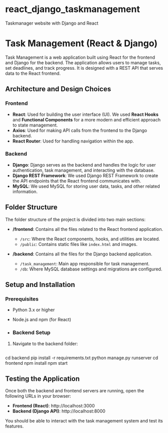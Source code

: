 # react_django_taskmanagement
Taskmanager website with Django and React

# Task Management (React & Django)
Task Management is a web application built using React for the frontend and Django for the backend. The application allows users to manage tasks, set deadlines, and track progress. It is designed with a REST API that serves data to the React frontend.

## Architecture and Design Choices
### Frontend
- **React**: Used for building the user interface (UI). We used **React Hooks** and **Functional Components** for a more modern and efficient approach to state management.
- **Axios**: Used for making API calls from the frontend to the Django backend.
- **React Router**: Used for handling navigation within the app.

### Backend
- **Django**: Django serves as the backend and handles the logic for user authentication, task management, and interacting with the database.
- **Django REST Framework**: We used Django REST Framework to create the API endpoints that the React frontend communicates with.
- **MySQL**: We used MySQL for storing user data, tasks, and other related information.

## Folder Structure
The folder structure of the project is divided into two main sections:

- **/frontend**: Contains all the files related to the React frontend application.
  - `/src`: Where the React components, hooks, and utilities are located.
  - `/public`: Contains static files like `index.html` and images.
  
- **/backend**: Contains all the files for the Django backend application.
  - `/task_management`: Main app responsible for task management.
  - `/db`: Where MySQL database settings and migrations are configured.

## Setup and Installation
### Prerequisites
- Python 3.x or higher
- Node.js and npm (for React)

- ### Backend Setup
1. Navigate to the backend folder:
   ```bash
  cd backend
pip install -r requirements.txt
python manage.py runserver
cd frontend
npm install
npm start

## Testing the Application
Once both the backend and frontend servers are running, open the following URLs in your browser:

- **Frontend (React)**: http://localhost:3000
- **Backend (Django API)**: http://localhost:8000

You should be able to interact with the task management system and test its features.

